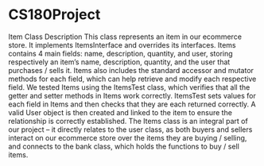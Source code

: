 # CS180Project
Item Class Description
	This class represents an item in our ecommerce store. It implements ItemsInterface and overrides its interfaces. Items contains 4 main        fields: name, description, quantity, and user, storing respectively an item’s name, description, quantity, and the user that purchases /      sells it. Items also includes the standard accessor and mutator methods for each field, which can help retrieve and modify each               respective field. 
	We tested Items using the ItemsTest class, which verifies that all the getter and setter methods in Items work correctly. ItemsTest sets 	values for each field in Items and then checks that they are each returned correctly. A valid User object is then created and linked to 	the item to ensure the relationship is correctly established. 
	The Items class is an integral part of our project – it directly relates to the user class, as both buyers and sellers interact on our 		ecommerce store over the items they are buying / selling, and connects to the bank class, which holds the functions to buy / sell items. 

